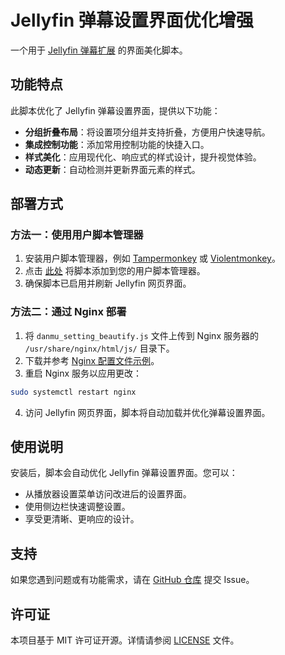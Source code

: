 # Jellyfin 弹幕设置界面优化增强

一个用于 [Jellyfin 弹幕扩展](https://github.com/Izumiko/jellyfin-danmaku/tree/jellyfin) 的界面美化脚本。

## 功能特点

此脚本优化了 Jellyfin 弹幕设置界面，提供以下功能：

- **分组折叠布局**：将设置项分组并支持折叠，方便用户快速导航。
- **集成控制功能**：添加常用控制功能的快捷入口。
- **样式美化**：应用现代化、响应式的样式设计，提升视觉体验。
- **动态更新**：自动检测并更新界面元素的样式。

## 部署方式

### 方法一：使用用户脚本管理器

1. 安装用户脚本管理器，例如 [Tampermonkey](https://www.tampermonkey.net/) 或 [Violentmonkey](https://violentmonkey.github.io/)。 
2. 点击 [此处](https://github.com/guiyuanyuanbao/jellyfin-danmaku-beautify/raw/main/danmu_setting_beautify.js) 将脚本添加到您的用户脚本管理器。
3. 确保脚本已启用并刷新 Jellyfin 网页界面。

### 方法二：通过 Nginx 部署

1. 将 `danmu_setting_beautify.js` 文件上传到 Nginx 服务器的 `/usr/share/nginx/html/js/` 目录下。
2. 下载并参考 [Nginx 配置文件示例](https://github.com/guiyuanyuanbao/jellyfin-danmaku-beautify/blob/main/jellyfin.conf)。
3. 重启 Nginx 服务以应用更改：

```bash
sudo systemctl restart nginx
```

4. 访问 Jellyfin 网页界面，脚本将自动加载并优化弹幕设置界面。

## 使用说明

安装后，脚本会自动优化 Jellyfin 弹幕设置界面。您可以：

- 从播放器设置菜单访问改进后的设置界面。
- 使用侧边栏快速调整设置。
- 享受更清晰、更响应的设计。

## 支持

如果您遇到问题或有功能需求，请在 [GitHub 仓库](https://github.com/guiyuanyuanbao/jellyfin-danmaku-beautify/issues) 提交 Issue。

## 许可证

本项目基于 MIT 许可证开源。详情请参阅 [LICENSE](LICENSE) 文件。
